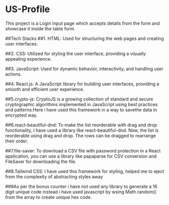 # US-Profile 

This project is a Login input page which accepts details from the form and showcase it inside the table form.

##Tech Stacks
##1. HTML:
Used for structuring the web pages and creating user interfaces.

##2. CSS:
Utilized for styling the user interface, providing a visually appealing experience.

##3. JavaScript:
Used for dynamic behavior, interactivity, and handling user actions.

##4. React.js:
A JavaScript library for building user interfaces, providing a smooth and efficient user experience.

##5.crypto-js:
CryptoJS is a growing collection of standard and secure cryptographic algorithms implemented in JavaScript using best practices and patterns.Here i have used this framework in a way to savethe data in encrypted way.
 
##6.react-beautiful-dnd:
To make the list reorderable with drag and drop functionality, I have used a library like react-beautiful-dnd. Now, the list is reorderable using drag and drop. The rows can be dragged to rearrange their order.

##7.file-saver:
To download a CSV file with password protection in a React application, you can use a library like papaparse for CSV conversion and FileSaver for downloading the file. 

##8.Tailwind CSS:
I have used this framework for styling, helped me to eject from the complexity of abstracting styles away

###As per the bonus counter i have not used any library to generate a 16 digit unique code instead i have used javascript by wsing Math.random() from the array to create unique hex code.
